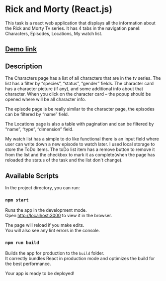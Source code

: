 # Rick and Morty (React.js)

This task is a react web application that displays all the information about the Rick and Morty Tv series. It has 4 tabs in the navigation panel: Characters, Episodes, Locations, My watch list.

## [Demo link](https://dtsehelnyk.github.io/Rick_Morty)

## Description

The Characters page has a list of all characters that are in the tv series. The list has a filter by 	“species”, “status”, “gender” fields. The character card has a character picture (if any), and some additional info about that character. When you click on the character card – the popup should be opened where will be all character info.
 	
The episode page is be really similar to the character page, the episodes can be filtered by “name” field.

The Locations page is also a table with pagination and can be filtered by “name”, “type”, “dimension” field.
 	
My watch list has a simple to do like functional there is an input field where user can write down a new episode to watch later. I used local storage to store the ToDo items. The toDo list item has a remove button to remove it from the list and the checkbox to mark it as complete(when the page has reloaded the status of the task and the list don't  change).


## Available Scripts

In the project directory, you can run:

### `npm start`

Runs the app in the development mode.\
Open [http://localhost:3000](http://localhost:3000) to view it in the browser.

The page will reload if you make edits.\
You will also see any lint errors in the console.

### `npm run build`

Builds the app for production to the `build` folder.\
It correctly bundles React in production mode and optimizes the build for the best performance.

Your app is ready to be deployed!
